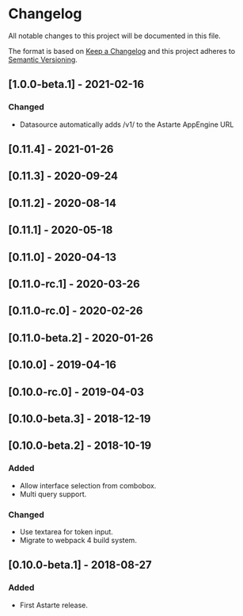 # Changelog
All notable changes to this project will be documented in this file.

The format is based on [Keep a Changelog](http://keepachangelog.com/en/1.0.0/)
and this project adheres to [Semantic Versioning](http://semver.org/spec/v2.0.0.html).

## [1.0.0-beta.1] - 2021-02-16
### Changed
- Datasource automatically adds /v1/ to the Astarte AppEngine URL

## [0.11.4] - 2021-01-26

## [0.11.3] - 2020-09-24

## [0.11.2] - 2020-08-14

## [0.11.1] - 2020-05-18

## [0.11.0] - 2020-04-13

## [0.11.0-rc.1] - 2020-03-26

## [0.11.0-rc.0] - 2020-02-26

## [0.11.0-beta.2] - 2020-01-26

## [0.10.0] - 2019-04-16

## [0.10.0-rc.0] - 2019-04-03

## [0.10.0-beta.3] - 2018-12-19

## [0.10.0-beta.2] - 2018-10-19
### Added
- Allow interface selection from combobox.
- Multi query support.

### Changed
- Use textarea for token input.
- Migrate to webpack 4 build system.

## [0.10.0-beta.1] - 2018-08-27
### Added
- First Astarte release.
